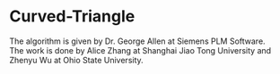 # Curved-Triangle
The algorithm is given by Dr. George Allen at Siemens PLM Software.<br />
The work is done by Alice Zhang at Shanghai Jiao Tong University and Zhenyu Wu at Ohio State University.
